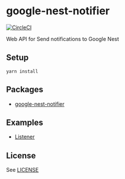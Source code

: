 # google-nest-notifier

[![CircleCI](https://circleci.com/gh/inouetakuya/google-nest-notifier.svg?style=svg)](https://circleci.com/gh/inouetakuya/google-nest-notifier)

Web API for Send notifications to Google Nest

## Setup

```shell
yarn install
```

## Packages

- [google-nest-notifier](./packages/google-nest-notifier)

## Examples

- [Listener](./examples/listener)

## License

See [LICENSE](./LICENSE)
